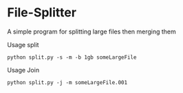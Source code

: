 # File-Splitter
A simple program for splitting large files then merging them


Usage split

```
python split.py -s -m -b 1gb someLargeFile

```

Usage Join

```
python split.py -j -m someLargeFile.001

```
